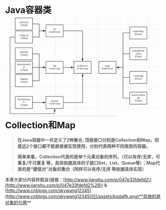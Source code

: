 # Java容器类![](/assets/import.png)**Collection和Map**

> **在Java容器中一共定义了2种集合, 顶层接口分别是Collection和Map。但是这2个接口都不能直接被实现使用，分别代表两种不同类型的容器。**
>
> **简单来看，Collection代表的是单个元素对象的序列，（可以有序/无序，可重复/不可重复 等，具体依据具体的子接口Set，List，Queue等）；Map代表的是“键值对”对象的集合（同样可以有序/无序 等依据具体实现）**

本章大部分内容转载自\(链接：[http://www.jianshu.com/p/047e33fdefd2\](http://www.jianshu.com/p/047e33fdefd2%29\) & [http://www.cnblogs.com/skywang12345](http://www.cnblogs.com/skywang12345)![](/assets/ksdalfk.png)**存放的是对象的引用**

